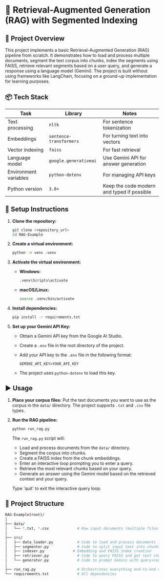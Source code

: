 # 🧠 Retrieval-Augmented Generation (RAG) with Segmented Indexing

## 🔖 Project Overview

This project implements a basic Retrieval-Augmented Generation (RAG) pipeline from scratch. It demonstrates how to load and process multiple documents, segment the text corpus into chunks, index the segments using FAISS, retrieve relevant segments based on a user query, and generate a response using a language model (Gemini). The project is built without using frameworks like LangChain, focusing on a ground-up implementation for learning purposes.

## 📦 Tech Stack

| Task            | Library                 | Notes                                      |
| --------------- | ----------------------- | ------------------------------------------ |
| Text processing | `nltk`                  | For sentence tokenization                  |
| Embeddings      | `sentence-transformers` | For turning text into vectors              |
| Vector indexing | `faiss`                 | For fast retrieval                         |
| Language model  | `google.generativeai`   | Use Gemini API for answer generation       |
| Environment variables | `python-dotenv`     | For managing API keys                      |
| Python version  | `3.8+`                  | Keep the code modern and typed if possible |

## 🔧 Setup Instructions

1.  **Clone the repository:**

    ```bash
    git clone <repository_url>
    cd RAG-Example
    ```

2.  **Create a virtual environment:**

    ```bash
    python -m venv .venv
    ```

3.  **Activate the virtual environment:**

    *   **Windows:**

        ```bash
        .venv\Scripts\activate
        ```

    *   **macOS/Linux:**

        ```bash
        source .venv/bin/activate
        ```

4.  **Install dependencies:**

    ```bash
    pip install -r requirements.txt
    ```

5.  **Set up your Gemini API Key:**

    *   Obtain a Gemini API key from the Google AI Studio.
    *   Create a `.env` file in the root directory of the project.
    *   Add your API key to the `.env` file in the following format:

        ```dotenv
        GEMINI_API_KEY=YOUR_API_KEY
        ```
    *   The project uses `python-dotenv` to load this key.

## ▶️ Usage

1.  **Place your corpus files:** Put the text documents you want to use as the corpus in the `data/` directory. The project supports `.txt` and `.csv` file types.
2.  **Run the RAG pipeline:**

    ```bash
    python run_rag.py
    ```

    The `run_rag.py` script will:
    *   Load and process documents from the `data/` directory.
    *   Segment the corpus into chunks.
    *   Create a FAISS index from the chunk embeddings.
    *   Enter an interactive loop prompting you to enter a query.
    *   Retrieve the most relevant chunks based on your query.
    *   Generate an answer using the Gemini model based on the retrieved context and your query.

    Type 'quit' to exit the interactive query loop.

## 📁 Project Structure

```bash
RAG-Example(root)/
│
├── data/
│   └── *.txt, *.csv             # Raw input documents (multiple files and types supported)
│
├── src/
│   ├── data_loader.py           # Code to load and process documents from directory (handles .txt and .csv)
│   ├── segmenter.py             # Code to split input text into chunks
│   ├── indexer.py             # Embedding and FAISS index creation
│   ├── retriever.py             # Code to query FAISS and get text chunks
│   └── generator.py             # Code to prompt Gemini with query+context
│
├── run_rag.py                   # Orchestrates everything end-to-end with interactive querying
└── requirements.txt             # All dependencies

